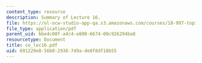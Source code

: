```yaml
---
content_type: resource
description: Summary of Lecture 16.
file: https://ol-ocw-studio-app-qa.s3.amazonaws.com/courses/18-997-topics-in-combinatorial-optimization-spring-2004/691229e856b029367d9ade0f8df18b55_co_lec16.pdf
file_type: application/pdf
parent_uid: bbe4c00f-a4c4-e800-6674-00c926294ba8
resourcetype: Document
title: co_lec16.pdf
uid: 691229e8-56b0-2936-7d9a-de0f8df18b55
---
```

